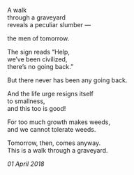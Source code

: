 A walk\
through a graveyard\
reveals a peculiar slumber —

the men of tomorrow.

The sign reads “Help,\
we’ve been civilized,\
there’s no going back.”

But there never has been any going back.

And the life urge resigns itself\
to smallness,\
and this too is good!

For too much growth makes weeds,\
and we cannot tolerate weeds.

Tomorrow, then, comes anyway.\
This is a walk through a graveyard.

*01 April 2018*
